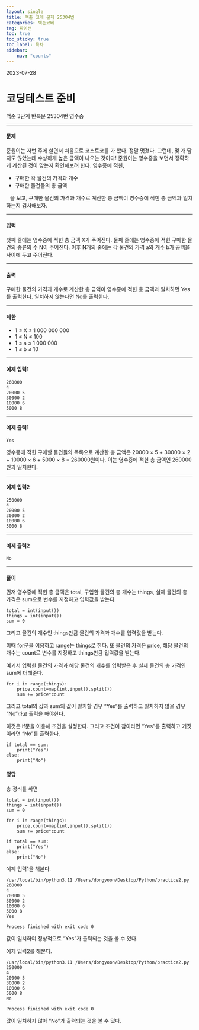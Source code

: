 ```yaml
---
layout: single
title: 백준 코테 문제 25304번 
categories: 백준코테
tag: 파이썬
toc: true
toc_sticky: true
toc_label: 목차
sidebar:
    nav: "counts"
---
```

2023-07-28
# 코딩테스트 준비
백준 3단계 반복문 25304번 영수증


- - -
#### 문제
준원이는 저번 주에 살면서 처음으로 코스트코를 가 봤다. 정말 멋졌다. 그런데, 몇 개 담지도 않았는데 수상하게 높은 금액이 나오는 것이다! 준원이는 영수증을 보면서 정확하게 계산된 것이 맞는지 확인해보려 한다.
영수증에 적힌,
* 구매한 각 물건의 가격과 개수
* 구매한 물건들의 총 금액

⠀을 보고, 구매한 물건의 가격과 개수로 계산한 총 금액이 영수증에 적힌 총 금액과 일치하는지 검사해보자.
- - -
#### 입력
첫째 줄에는 영수증에 적힌 총 금액 X가 주어진다.
둘째 줄에는 영수증에 적힌 구매한 물건의 종류의 수 N이 주어진다.
이후 N개의 줄에는 각 물건의 가격 a와 개수 b가 공백을 사이에 두고 주어진다.
- - -
#### 출력
구매한 물건의 가격과 개수로 계산한 총 금액이 영수증에 적힌 총 금액과 일치하면 Yes를 출력한다. 일치하지 않는다면 No를 출력한다.
- - -
#### 제한
* 1 ≤ X ≤ 1 000 000 000
* 1 ≤ N ≤ 100
* 1 ≤ a ≤ 1 000 000
* 1 ≤ b ≤ 10

- - -
#### 예제 입력1
```
260000
4
20000 5
30000 2
10000 6
5000 8
```

- - -
#### 예제 출력1
```
Yes
```

영수증에 적힌 구매할 물건들의 목록으로 계산한 총 금액은 20000 × 5 + 30000 × 2 + 10000 × 6 + 5000 × 8 = 260000원이다. 이는 영수증에 적힌 총 금액인 260000원과 일치한다. 
- - -
#### 예제 입력2
```
250000
4
20000 5
30000 2
10000 6
5000 8
```

- - -
#### 예제 출력2
```
No
```

- - -
#### 풀이
먼저 영수증에 적힌 총 금액은 total, 구입한 물건의 총 개수는 things, 실제 물건의 총 가격은 sum으로 변수를 지정하고 입력값을 받는다.

```
total = int(input())
things = int(input())
sum = 0
```

그리고 물건의 개수인 things만큼 물건의 가격과 개수를 입력값을 받는다.

이때 for문을 이용하고 range는 things로 한다. 또 물건의 가격은 price, 해당 물건의 개수는 count로 변수를 지정하고 things만큼 입력값을 받는다.

여기서 입력한 물건의 가격과 해당 물건의 개수를 입력받은 후 실제 물건의 총 가격인 sum에 더해준다.

```
for i in range(things):
    price,count=map(int,input().split())
    sum += price*count
```

그리고 total의 값과 sum의 값이 일치할 경우 “Yes”를 출력하고 일치하지 않을 경우 “No”라고 출력을 해야한다.

이것은 if문을 이용해 조건을 설정한다. 그리고 조건이 참이라면 “Yes”를 출력하고 거짓이라면 “No”를 출력한다.

```
if total == sum:
    print("Yes")
else:
    print("No")
```
#### **정답**
총 정리를 하면
```
total = int(input())
things = int(input())
sum = 0

for i in range(things):
    price,count=map(int,input().split())
    sum += price*count

if total == sum:
    print("Yes")
else:
    print("No")
```

예제 입력1을 해본다.
```
/usr/local/bin/python3.11 /Users/dongyoon/Desktop/Python/practice2.py 
260000
4
20000 5
30000 2
10000 6
5000 8
Yes

Process finished with exit code 0
```
값이 일치하여 정상적으로 “Yes”가 출력되는 것을 볼 수 있다.

예제 입력2를 해본다.
```
/usr/local/bin/python3.11 /Users/dongyoon/Desktop/Python/practice2.py 
250000
4
20000 5
30000 2
10000 6
5000 8
No

Process finished with exit code 0
```
값이 일치하지 않아 “No”가 출력되는 것을 볼 수 있다.
